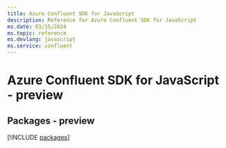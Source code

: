 ```yaml
---
title: Azure Confluent SDK for JavaScript
description: Reference for Azure Confluent SDK for JavaScript
ms.date: 03/15/2024
ms.topic: reference
ms.devlang: javascript
ms.service: confluent
---
```

# Azure Confluent SDK for JavaScript - preview
## Packages - preview
[!INCLUDE [packages](confluent-index.md)]